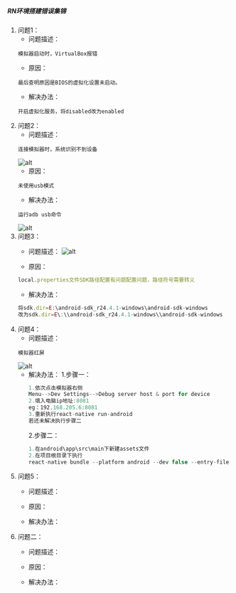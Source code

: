 ##### RN环境搭建错误集锦
1. 问题1：
    - 问题描述：
    ```
    模拟器启动时，VirtualBox报错
    ```
    - 原因：
    ```
    最后查明原因是BIOS的虚拟化设置未启动。
    ```
    - 解决办法：
    ```
    开启虚拟化服务，将disabled改为enabled
    ```
2. 问题2：
    - 问题描述：
   ```
   连接模拟器时，系统识别不到设备
   ```
   ![alt](../../imgs/adb.png)
    - 原因：
    ```
    未使用usb模式
   ```
    - 解决办法：
    ```
    运行adb usb命令
    ```
    ![alt](../../imgs/usb.png)
3. 问题3：
    - 问题描述：
    ![alt](../../imgs/runerror.png)
 
    - 原因：
     ```js
     local.properties文件SDK路径配置有问题配置问题，路径符号需要转义
     ```
    - 解决办法：
     ```js
     将sdk.dir=E:\android-sdk_r24.4.1-windows\android-sdk-windows
     改为sdk.dir=E\:\\android-sdk_r24.4.1-windows\\android-sdk-windows
     ```
4. 问题4：
    - 问题描述：
   ```
   模拟器红屏
   ```
   ![alt](../../imgs/1.png)
    - 解决办法：
    1.步骤一：
        ```js
        1.依次点击模拟器右侧
        Menu-->Dev Settings-->Debug server host & port for device
        2.填入电脑ip地址:8081
        eg：192.168.205.6:8081
        3.重新执行react-native run-android
        若还未解决执行步骤二
        ```
        2.步骤二：
        ```js
        1.在android\app\src\main下新建assets文件
        2.在项目根目录下执行
        react-native bundle --platform android --dev false --entry-file index.js --bundle-output android/app/src/main/assets/index.android.bundle --assets-dest android/app/src/main/res/
        ```
5. 问题5：
    - 问题描述：
   
    - 原因：
  
    - 解决办法：
2. 问题二：
    - 问题描述：
   
    - 原因：
  
    - 解决办法：